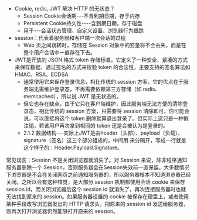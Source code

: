 + Cookie, redis, JWT 解决 HTTP 的无状态？
  + Session Cookie会话期---不含到期日期，存于内存
  + Persistent Cookie持久性----含到期日期，存于磁盘
  + 用于---会话状态管理、自定义设置、浏览器行为跟踪
+ session：代表着服务器和客户端一次会话的过程
  + Web 页之间跳转时，存储在 Session 对象中的变量将不会丢失，而是在整个用户会话中一直存在下去。
+ JWT是开放的 JSON 格式 token 存储标准，它定义了一种安全、紧凑的方式来保存数据，通过签名的方式来校验 token 的合法性，主要支持的签名算法如 HMAC、RSA、ECDSA
  + 通常使用它来保存登录信息，相比传统的 session 方案，它的优点在于服务端无需维护登录态，不再需要依赖第三方存储（如 redis、memcached），所以说 JWT 是无状态的。
  + 但它也存在缺点。由于它只在客户端维护，因此服务端无法方便的清除登录态，相比传统的 session 方案，只需要将 session 清除即可。你可能会说，可以直接将这个 token 删除就算退出登录了。但实际上这只是一种假注销，若该用户再次拿到相同的 token 还是会被认为是登录的。
  + 2.1.2 数据结构---实际上JWT是由header（头部）、payload（负载）、signature（签名）这三个部分组成的，中间用.来分隔开，写成一行就是这个样子的：Header.Payload.Signature。

常见误区：Session 不是关闭浏览器就消失了。对 Session 来说，除非程序通知服务器删除一个 Session，否则服务器会在Session失效前一直保留。大多数情况下浏览器是不会在关闭网页之前通知服务器的，所以服务器根本不知道浏览器已经关闭。之所以会有这种错觉，是大部分 session 机制都使用会话 cookie 来保存 session id，而关闭浏览器后这个 session id 就消失了，再次连接服务器时也就无法找到原来的 session。如果服务器设置的 cookie 被保存在硬盘上，或者使用某种手段改写浏览器发出的 HTTP 请求头，把原来的 session id 发送给服务器，则再次打开浏览器仍然能够打开原来的 session。
